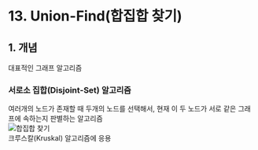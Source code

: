 # 13. Union-Find(합집합 찾기)

## 1. 개념  
대표적인 그래프 알고리즘  
### 서로소 집합(Disjoint-Set) 알고리즘  
여러개의 노드가 존재할 때 두개의 노드를 선택해서, 현재 이 두 노드가 서로 같은 그래프에 속하는지 판별하는 알고리즘  
![합집합 찾기](https://user-images.githubusercontent.com/31130917/106449595-78082000-64c7-11eb-8db2-5ccf19af51ed.png)  
크루스칼(Kruskal) 알고리즘에 응용